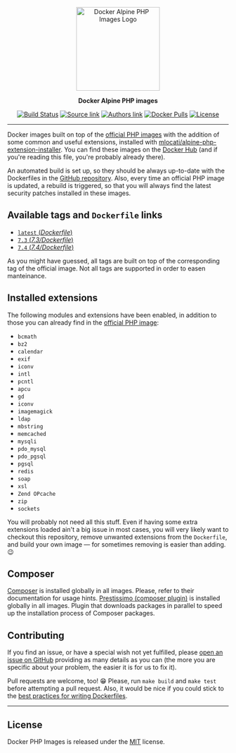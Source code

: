 <p align="center">
    <a href="https://www.splintnet.de">
        <img alt="Docker Alpine PHP Images Logo" width="190" src="https://raw.githack.com/splintnet/alpine-php/master/logo.svg" />
    </a>
</p>

<p align="center">
  <strong>Docker Alpine PHP images</strong>
</p>

<p align="center">
    <a href="https://hub.docker.com/splintnet/alpine-php"><img alt="Build Status" src="https://img.shields.io/docker/cloud/build/splintnet/alpine-php"></a>
    <a href="https://github.com/splintnet/alpine-php"><img alt="Source link" src="https://img.shields.io/badge/Source-GitHub-lightgrey.svg?style=flat-square"></a>
    <a href="https://www.splintnet.de"><img alt="Authors link" src="https://img.shields.io/badge/Authors-splintnet-lightgrey.svg?style=flat-square"></a>
    <a href="https://hub.docker.com/r/splintnet/alpine-php/"><img alt="Docker Pulls" src="https://img.shields.io/docker/pulls/splintnet/alpine-php.svg?style=flat-square"></a>
    <a href="https://github.com/splintnet/alpine-php/blob/master/LICENSE"><img alt="License" src="https://img.shields.io/github/license/splintnet/alpine-php.svg?style=flat-square"></a>
</p>

---

Docker images built on top of the [official PHP images](https://hub.docker.com/r/_/php/) with the addition of some common and useful extensions, installed with [mlocati/alpine-php-extension-installer](https://github.com/mlocati/alpine-php-extension-installer). You can find these images on the [Docker Hub](https://hub.docker.com/r/splintnet/alpine-php/) (and if you're reading this file, you're probably already there).

An automated build is set up, so they should be always up-to-date with the Dockerfiles in the [GitHub repository](https://github.com/splintnet/alpine-php). Also, every time an official PHP image is updated, a rebuild is triggered, so that you will always find the latest security patches installed in these images.

## Available tags and `Dockerfile` links
- [`latest` (_Dockerfile_)](https://github.com/splintnet/alpine-php/blob/master/Dockerfile)
- [`7.3` (_7.3/Dockerfile_)](https://github.com/splintnet/alpine-php/blob/master/7.3/Dockerfile)
- [`7.4` (_7.4/Dockerfile_)](https://github.com/splintnet/alpine-php/blob/master/7.4/Dockerfile)

As you might have guessed, all tags are built on top of the corresponding tag of the official image. Not all tags are supported in order to easen manteinance.

## Installed extensions
The following modules and extensions have been enabled,
in addition to those you can already find in the [official PHP image](https://hub.docker.com/r/_/php/):

- `bcmath`
- `bz2`
- `calendar`
- `exif`
- `iconv`
- `intl`
- `pcntl`
- `apcu`
- `gd`
- `iconv`
- `imagemagick`
- `ldap`
- `mbstring`
- `memcached`
- `mysqli`
- `pdo_mysql`
- `pdo_pgsql`
- `pgsql`
- `redis`
- `soap`
- `xsl`
- `Zend OPcache`
- `zip`
- `sockets`

You will probably not need all this stuff. Even if having some extra extensions loaded ain't a big issue in most cases, you will very likely want to checkout this repository, remove unwanted extensions from the `Dockerfile`, and build your own image — for sometimes removing is easier than adding. 😉

## Composer
[Composer](https://getcomposer.org) is installed globally in all images. Please, refer to their documentation for usage hints.
[Prestissimo (composer plugin)](https://github.com/hirak/prestissimo) is installed globally in all images. Plugin that downloads packages in parallel to speed up the installation process of Composer packages.


## Contributing
If you find an issue, or have a special wish not yet fulfilled, please [open an issue on GitHub](https://github.com/splintnet/alpine-php/issues) providing as many details as you can (the more you are specific about your problem, the easier it is for us to fix it).

Pull requests are welcome, too! 😁 Please, run `make build` and `make test` before attempting a pull request. Also, it would be nice if you could stick to the [best practices for writing Dockerfiles](https://docs.docker.com/articles/dockerfile_best-practices/).

---

## License

Docker PHP Images is released under the [MIT](https://github.com/splintnet/alpine-php/blob/master/LICENSE) license.
